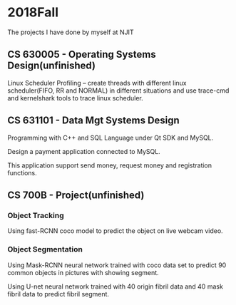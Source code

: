 # 2018Fall
The projects I have done by myself at NJIT

## CS 630005 - Operating Systems Design(unfinished)

Linux Scheduler Profiling – create threads with different linux scheduler(FIFO, RR
and NORMAL) in different situations and use trace-cmd and kernelshark tools to
trace linux scheduler.

## CS 631101 - Data Mgt Systems Design

Programming with C++ and SQL Language under Qt SDK and MySQL.

Design a payment application connected to MySQL.

This application support send money, request money and registration functions.

## CS 700B   - Project(unfinished)
### Object Tracking

Using fast-RCNN coco model to predict the object on live webcam video.

### Object Segmentation

Using Mask-RCNN neural network trained with coco data set to predict 90 common objects in pictures with showing segment.

Using U-net neural network trained with 40 origin fibril data and 40 mask fibril data to predict fibril segment.

